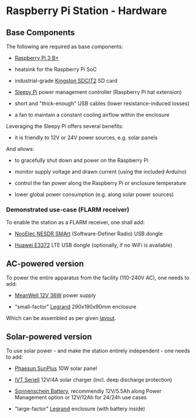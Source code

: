 Raspberry Pi Station - Hardware
===============================

Base Components
---------------

The following are required as base components:

* [Raspberry Pi 3 B+][pi]

* heatsink for the Raspberry Pi SoC

* industrial-grade [Kingston SDCIT2][sd] SD card

* [Sleepy Pi][pm] power management controller (Raspberry Pi hat extension)

* short and "thick-enough" USB cables (lower resistance-induced losses)

* a fan to maintain a constant cooling airflow within the enclosure

[pi]: ./ref/RaspberryPi%203Bp%20-%20datasheet.pdf
[pm]: ./ref/Sleepy%20Pi%202%20(power%20management)%20-%20spellfoundry.pdf
[sd]: ./ref/Kingston%20SDCIT2%20(SD%20card)%20-%20datasheet.pdf
[hub]: ./ref/EX-1197HMS%20(USB%203%20hub)%20-%20datasheet.pdf

Leveraging the Sleepy Pi offers several benefits:

* it is friendly to 12V or 24V power sources, e.g. solar panels

And allows:

* to gracefully shut down and power on the Raspberry Pi

* monitor supply voltage and drawn current (using the included Arduino)

* control the fan power along the Raspberry Pi or enclosure temperature

* lower global power consumption (e.g. along solar power sources)


### Demonstrated use-case (FLARM receiver)

To enable the station as a FLARM receiver, one shall add:

* [NooElec NESDR SMArt][sdr] (Software-Definer Radio) USB dongle

* [Huawei E3372][gsm] LTE USB dongle (optionally, if no WiFi is available)

[sdr]: ./ref/Nooelec%20NESDR%20SMArt%20v4%20(SDR%20dongle)%20-%20datasheet.pdf
[gsm]: ./ref/Huawei%20E3372%20(LTE%20dongle)%20-%20datasheet.pdf


AC-powered version
------------------

To power the entire apparatus from the facility (110-240V AC), one needs to add:

* [MeanWell 12V 36W][psu] power supply

* "small-factor" [Legrand][encl] 290x190x90mm enclosure

[psu]: ./ref/MeanWell%20LRS-35-12%20(power%20supply)%20-%20datasheet.pdf
[encl]: ./ref/Legrand%20(enclosures)%20-%20datasheet.pdf

Which can be assembled as per given [layout](./layout.pdf).


Solar-powered version
---------------------

To use solar power - and make the station entirely independent - one needs to add:

* [Phaesun SunPlus][sp] 10W solar panel

* [IVT Seriell][sc] 12V/4A solar charger (incl. deep discharge protection)

* [Sonnenschein Battery][bat], recommendly 12V/5.5Ah along Power Management option
  or 12V/12Ah for 24/24h use cases

* "large-factor" [Legrand][encl] enclosure (with battery inside)

[sp]: ./ref/Phaesun%20SunPlus%20(solar%20panels)%20-%20datasheet.pdf
[sc]: ./ref/IVT%20Solartechnik%20(solar%20chargers)%20-%20brochure.pdf
[bat]: ./ref/Sonnenschein%20A400%20(batteries)%20-%20datasheet.pdf
